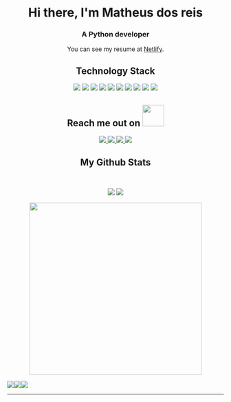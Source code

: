 <div  align="center">
<h1>Hi there, I'm Matheus dos reis</h1>
<h3>A Python developer</h3>
  
</div>



<div  align="center">
  
You can see my resume at <a href="https://matheusdosreislp.netlify.app/" target="_blank">Netlify</a>.
</div>


<h2 align="center">Technology Stack</h2>

<p align="center">
<img src="https://img.shields.io/badge/-Django-E34A86?style=flat-square&logo=django"/>
<img src="https://img.shields.io/badge/-Python-00599C?style=flat-square&logo=python"/>
<img src="https://img.shields.io/badge/-HTML5-E34F26?style=flat-square&logo=html5&logoColor=white"/>
<img src="https://img.shields.io/badge/-CSS3-1572B6?style=flat-square&logo=css3"/>
  <img src="https://img.shields.io/badge/-Docker-black?style=flat-square&logo=docker"/>
<img src="https://img.shields.io/badge/-JavaScript-black?style=flat-square&logo=javascript"/>
<img src="https://img.shields.io/badge/-PostgreSQL-black?style=flat-square&logo=postgresql"/>
<img src="https://img.shields.io/badge/-MySQL-black?style=flat-square&logo=mysql"/>
<img src="https://img.shields.io/badge/-Git-black?style=flat-square&logo=git"/>
<img src="https://img.shields.io/badge/-GitHub-black?style=flat-square&logo=github"/>
</p>

<h2 align="center">Reach me out on <img src="https://media0.giphy.com/media/jqNPzdTTxQfOgOqpO4/source.gif" width="50"></h2>

<p align="center">
<a href="mailto: ritikpr307@gmail.com">
 <img src="https://img.shields.io/badge/-Reis567-c14438?style=flat-square&logo=Gmail&logoColor=white&link=mailto:matheusdosreis9@gmail.com"/>
</a>
<a href="https://www.linkedin.com/in/ritik-rawal-698a18142/">
 <img src="https://img.shields.io/badge/-Reis-blue?style=flat-square&logo=Linkedin&logoColor=white&link=https://www.linkedin.com/in/matheus-dos-reis-08b74b1a4/"/>
</a>
 <a href="https://twitter.com/ritikhere307">
 <img src="https://img.shields.io/badge/-Resume-blue?style=flat-square&logo=Netlify&logoColor=white&link=https://matheusdosreislp.netlify.app/"/>
</a>
<a href="https://twitter.com/ritikhere307">
 <img src="https://img.shields.io/badge/-Codepen-blue?style=flat-square&logo=Codepen&logoColor=white&link=https://codepen.io/reis567"/>
</a>
</p>



  

<h2 align="center">
  My Github Stats
</h2>
 
<br>

<p align = "center">
  <img src = "https://github-readme-stats.vercel.app/api?username=Reis567&show_icons=true&theme=tokyonight">
  <img  src="https://github-readme-streak-stats.herokuapp.com/?user=Reis567&theme=tokyonight&hide_border=true" />
</p>

<p align = "center">
 
  <img width="400px" src = "https://github-readme-stats.vercel.app/api/top-langs/?username=Reis567&theme=tokyonight&layout=compact">
</p> 

<div  align="center" style="display:flex">
   <img src="https://badges.pufler.dev/visits/ritik307/Reis567"/> 
 <img src="https://badges.pufler.dev/repos/Reis567"/>
 <img src="https://badges.pufler.dev/commits/monthly/Reis567" />
</div>

<hr>
